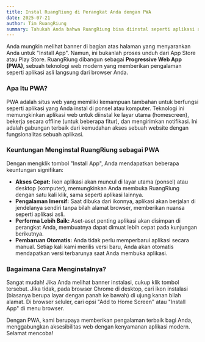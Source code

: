 ```yaml
---
title: Instal RuangRiung di Perangkat Anda dengan PWA
date: 2025-07-21
author: Tim RuangRiung
summary: Tahukah Anda bahwa RuangRiung bisa diinstal seperti aplikasi asli? Kenali teknologi Progressive Web App (PWA) dan manfaatnya.
---
```


Anda mungkin melihat banner di bagian atas halaman yang menyarankan Anda untuk "Install App". Namun, ini bukanlah proses unduh dari App Store atau Play Store. RuangRiung dibangun sebagai **Progressive Web App (PWA)**, sebuah teknologi web modern yang memberikan pengalaman seperti aplikasi asli langsung dari browser Anda.

### Apa Itu PWA?

PWA adalah situs web yang memiliki kemampuan tambahan untuk berfungsi seperti aplikasi yang Anda instal di ponsel atau komputer. Teknologi ini memungkinkan aplikasi web untuk diinstal ke layar utama (homescreen), bekerja secara offline (untuk beberapa fitur), dan mengirimkan notifikasi. Ini adalah gabungan terbaik dari kemudahan akses sebuah website dengan fungsionalitas sebuah aplikasi.

### Keuntungan Menginstal RuangRiung sebagai PWA

Dengan mengklik tombol "Install App", Anda mendapatkan beberapa keuntungan signifikan:

* **Akses Cepat:** Ikon aplikasi akan muncul di layar utama (ponsel) atau desktop (komputer), memungkinkan Anda membuka RuangRiung dengan satu kali klik, sama seperti aplikasi lainnya.
* **Pengalaman Imersif:** Saat dibuka dari ikonnya, aplikasi akan berjalan di jendelanya sendiri tanpa bilah alamat browser, memberikan nuansa seperti aplikasi asli.
* **Performa Lebih Baik:** Aset-aset penting aplikasi akan disimpan di perangkat Anda, membuatnya dapat dimuat lebih cepat pada kunjungan berikutnya.
* **Pembaruan Otomatis:** Anda tidak perlu memperbarui aplikasi secara manual. Setiap kali kami merilis versi baru, Anda akan otomatis mendapatkan versi terbarunya saat Anda membuka aplikasi.

### Bagaimana Cara Menginstalnya?

Sangat mudah! Jika Anda melihat banner instalasi, cukup klik tombol tersebut. Jika tidak, pada browser Chrome di desktop, cari ikon instalasi (biasanya berupa layar dengan panah ke bawah) di ujung kanan bilah alamat. Di browser seluler, cari opsi "Add to Home Screen" atau "Install App" di menu browser.

Dengan PWA, kami berupaya memberikan pengalaman terbaik bagi Anda, menggabungkan aksesibilitas web dengan kenyamanan aplikasi modern. Selamat mencoba!
